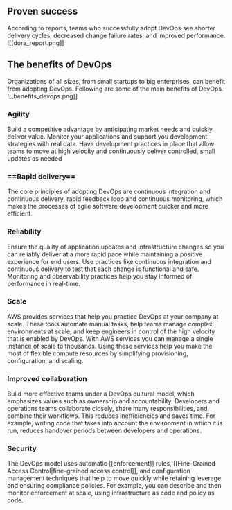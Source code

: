 ## Proven success
According to reports, teams who successfully adopt DevOps see shorter delivery cycles, decreased change failure rates, and improved performance.
![[dora_report.png]]
## The benefits of DevOps
Organizations of all sizes, from small startups to big enterprises, can benefit from adopting DevOps. Following are some of the main benefits of DevOps.
![[benefits_devops.png]]
### Agility
Build a competitive advantage by anticipating market needs and quickly deliver value. Monitor your applications and support you development strategies with real data. Have development practices in place that allow teams to move at high velocity and continuously deliver controlled, small updates as needed
### ==Rapid delivery==
The core principles of adopting DevOps are continuous integration and continuous delivery, rapid feedback loop and continuous monitoring, which makes the processes of agile software development quicker and more efficient.
### Reliability
Ensure the quality of application updates and infrastructure changes so you can reliably deliver at a more rapid pace while maintaining a positive experience for end users. Use practices like continuous integration and continuous delivery to test that each change is functional and safe. Monitoring and observability practices help you stay informed of performance in real-time.
### Scale
AWS provides services that help you practice DevOps at your company at scale. These tools automate manual tasks, help teams manage complex environments at scale, and keep engineers in control of the high velocity that is enabled by DevOps.
With AWS services you can manage a single instance of scale to thousands. Using these services help you make the most of flexible compute resources by simplifying provisioning, configuration, and scaling.
### Improved collaboration
Build more effective teams under a DevOps cultural model, which emphasizes values such as ownership and accountability. Developers and operations teams collaborate closely, share many responsibilities, and combine their workflows. This reduces inefficiencies and saves time. For example, writing code that takes into account the environment in which it is run, reduces handover periods between developers and operations.
### Security
The DevOps model uses automatic [[enforcement]] rules, [[Fine-Grained Access Control|fine-grained access control]], and configuration management techniques that help to move quickly while retaining leverage and ensuring compliance policies. For example, you can describe and then monitor enforcement at scale, using infrastructure as code and policy as code.